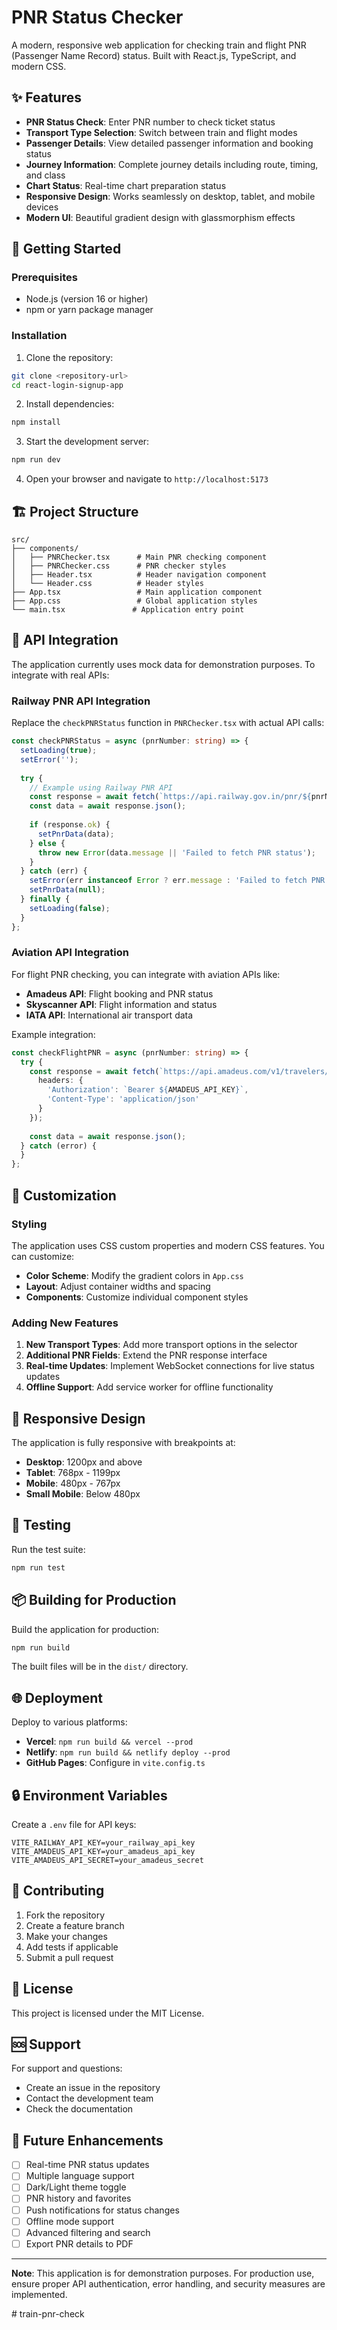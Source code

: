 # PNR Status Checker

A modern, responsive web application for checking train and flight PNR (Passenger Name Record) status. Built with React.js, TypeScript, and modern CSS.

## ✨ Features

- **PNR Status Check**: Enter PNR number to check ticket status
- **Transport Type Selection**: Switch between train and flight modes
- **Passenger Details**: View detailed passenger information and booking status
- **Journey Information**: Complete journey details including route, timing, and class
- **Chart Status**: Real-time chart preparation status
- **Responsive Design**: Works seamlessly on desktop, tablet, and mobile devices
- **Modern UI**: Beautiful gradient design with glassmorphism effects

## 🚀 Getting Started

### Prerequisites

- Node.js (version 16 or higher)
- npm or yarn package manager

### Installation

1. Clone the repository:
```bash
git clone <repository-url>
cd react-login-signup-app
```

2. Install dependencies:
```bash
npm install
```

3. Start the development server:
```bash
npm run dev
```

4. Open your browser and navigate to `http://localhost:5173`

## 🏗️ Project Structure

```
src/
├── components/
│   ├── PNRChecker.tsx      # Main PNR checking component
│   ├── PNRChecker.css      # PNR checker styles
│   ├── Header.tsx          # Header navigation component
│   └── Header.css          # Header styles
├── App.tsx                 # Main application component
├── App.css                 # Global application styles
└── main.tsx               # Application entry point
```

## 🔌 API Integration

The application currently uses mock data for demonstration purposes. To integrate with real APIs:

### Railway PNR API Integration

Replace the `checkPNRStatus` function in `PNRChecker.tsx` with actual API calls:

```typescript
const checkPNRStatus = async (pnrNumber: string) => {
  setLoading(true);
  setError('');
  
  try {
    // Example using Railway PNR API
    const response = await fetch(`https://api.railway.gov.in/pnr/${pnrNumber}`);
    const data = await response.json();
    
    if (response.ok) {
      setPnrData(data);
    } else {
      throw new Error(data.message || 'Failed to fetch PNR status');
    }
  } catch (err) {
    setError(err instanceof Error ? err.message : 'Failed to fetch PNR status');
    setPnrData(null);
  } finally {
    setLoading(false);
  }
};
```

### Aviation API Integration

For flight PNR checking, you can integrate with aviation APIs like:

- **Amadeus API**: Flight booking and PNR status
- **Skyscanner API**: Flight information and status
- **IATA API**: International air transport data

Example integration:

```typescript
const checkFlightPNR = async (pnrNumber: string) => {
  try {
    const response = await fetch(`https://api.amadeus.com/v1/travelers/${pnrNumber}`, {
      headers: {
        'Authorization': `Bearer ${AMADEUS_API_KEY}`,
        'Content-Type': 'application/json'
      }
    });
    
    const data = await response.json();
  } catch (error) {
  }
};
```

## 🎨 Customization

### Styling

The application uses CSS custom properties and modern CSS features. You can customize:

- **Color Scheme**: Modify the gradient colors in `App.css`
- **Layout**: Adjust container widths and spacing
- **Components**: Customize individual component styles

### Adding New Features

1. **New Transport Types**: Add more transport options in the selector
2. **Additional PNR Fields**: Extend the PNR response interface
3. **Real-time Updates**: Implement WebSocket connections for live status updates
4. **Offline Support**: Add service worker for offline functionality

## 📱 Responsive Design

The application is fully responsive with breakpoints at:
- **Desktop**: 1200px and above
- **Tablet**: 768px - 1199px
- **Mobile**: 480px - 767px
- **Small Mobile**: Below 480px

## 🧪 Testing

Run the test suite:

```bash
npm run test
```

## 📦 Building for Production

Build the application for production:

```bash
npm run build
```

The built files will be in the `dist/` directory.

## 🌐 Deployment

Deploy to various platforms:

- **Vercel**: `npm run build && vercel --prod`
- **Netlify**: `npm run build && netlify deploy --prod`
- **GitHub Pages**: Configure in `vite.config.ts`

## 🔒 Environment Variables

Create a `.env` file for API keys:

```env
VITE_RAILWAY_API_KEY=your_railway_api_key
VITE_AMADEUS_API_KEY=your_amadeus_api_key
VITE_AMADEUS_API_SECRET=your_amadeus_secret
```

## 🤝 Contributing

1. Fork the repository
2. Create a feature branch
3. Make your changes
4. Add tests if applicable
5. Submit a pull request

## 📄 License

This project is licensed under the MIT License.

## 🆘 Support

For support and questions:
- Create an issue in the repository
- Contact the development team
- Check the documentation

## 🔮 Future Enhancements

- [ ] Real-time PNR status updates
- [ ] Multiple language support
- [ ] Dark/Light theme toggle
- [ ] PNR history and favorites
- [ ] Push notifications for status changes
- [ ] Offline mode support
- [ ] Advanced filtering and search
- [ ] Export PNR details to PDF

---

**Note**: This application is for demonstration purposes. For production use, ensure proper API authentication, error handling, and security measures are implemented.



#   t r a i n - p n r - c h e c k  
 